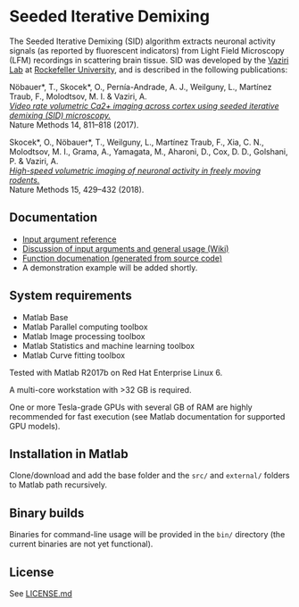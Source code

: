 # Seeded Iterative Demixing
The Seeded Iterative Demixing (SID) algorithm extracts neuronal activity signals (as reported by fluorescent indicators) from Light Field Microscopy (LFM) recordings in scattering brain tissue. SID was developed by the [Vaziri Lab](http://vaziria.com/) at [Rockefeller University](https://www.rockefeller.edu/), and is described in the following publications:

Nöbauer*, T., Skocek*, O., Pernía-Andrade, A. J., Weilguny, L., Martínez Traub, F., Molodtsov, M. I. & Vaziri, A.  
[*Video rate volumetric Ca2+ imaging across cortex using seeded iterative demixing (SID) microscopy.*](https://www.nature.com/articles/nmeth.4341)  
Nature Methods 14, 811–818 (2017).

Skocek*, O., Nöbauer*, T., Weilguny, L., Martínez Traub, F., Xia, C. N., Molodtsov, M. I., Grama, A., Yamagata, M., Aharoni, D., Cox, D. D., Golshani, P. & Vaziri, A.  
[*High-speed volumetric imaging of neuronal activity in freely moving rodents.*](https://www.nature.com/articles/s41592-018-0008-0)  
Nature Methods 15, 429–432 (2018).

## Documentation
- [Input argument reference](http://htmlpreview.github.com/?https://raw.githubusercontent.com/vazirilab/sid/master/docs/published_m_files/sid_config_manage.html)
- [Discussion of input arguments and general usage (Wiki)](https://github.com/vazirilab/sid/wiki/Description-and-usage)
- [Function documenation (generated from source code)](https://github.com/vazirilab/sid/tree/master/docs/published_m_files)
- A demonstration example will be added shortly.

## System requirements
- Matlab Base
- Matlab Parallel computing toolbox
- Matlab Image processing toolbox
- Matlab Statistics and machine learning toolbox
- Matlab Curve fitting toolbox

Tested with Matlab R2017b on Red Hat Enterprise Linux 6.

A multi-core workstation with >32 GB is required.

One or more Tesla-grade GPUs with several GB of RAM are highly recommended for fast execution (see Matlab documentation for supported GPU models).

## Installation in Matlab
Clone/download and add the base folder and the `src/` and `external/` folders to Matlab path recursively.

## Binary builds
Binaries for command-line usage will be provided in the `bin/` directory (the current binaries are not yet functional).

## License
See [LICENSE.md](LICENSE.md)
